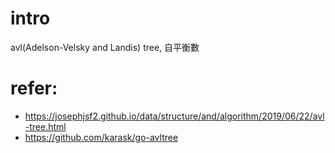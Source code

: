 # intro

avl(Adelson-Velsky and Landis) tree, 自平衡數

# refer:
- https://josephjsf2.github.io/data/structure/and/algorithm/2019/06/22/avl-tree.html
- https://github.com/karask/go-avltree